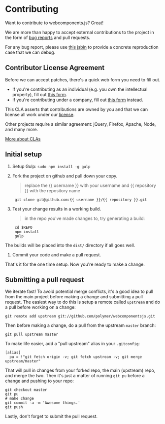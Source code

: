 # Contributing

Want to contribute to webcomponents.js? Great!

We are more than happy to accept external contributions to the project in the form of [bug reports](../../issues) and pull requests.

For any bug report, please use [this jsbin](http://jsbin.com/birajez/edit?html,console,output) to provide a concrete reproduction case that we can debug.

## Contributor License Agreement

Before we can accept patches, there's a quick web form you need to fill out.

- If you're contributing as an individual (e.g. you own the intellectual property), fill out [this form](http://code.google.com/legal/individual-cla-v1.0.html).
- If you're contributing under a company, fill out [this form](http://code.google.com/legal/corporate-cla-v1.0.html) instead.

This CLA asserts that contributions are owned by you and that we can license all work under our [license](LICENSE).

Other projects require a similar agreement: jQuery, Firefox, Apache, Node, and many more.

[More about CLAs](https://www.google.com/search?q=Contributor%20License%20Agreement)

## Initial setup

1. Setup Gulp: `sudo npm install -g gulp`
1. Fork the project on github and pull down your copy.
   > replace the {{ username }} with your username and {{ repository }} with the repository name

        git clone git@github.com:{{ username }}/{{ repository }}.git

1. Test your change results in a working build.
   > in the repo you've made changes to, try generating a build:

        cd $REPO
        npm install
        gulp

The builds will be placed into the `dist/` directory if all goes well.

1. Commit your code and make a pull request.

That's it for the one time setup. Now you're ready to make a change.

## Submitting a pull request

We iterate fast! To avoid potential merge conflicts, it's a good idea to pull from the main project before making a change and submitting a pull request. The easiest way to do this is setup a remote called `upstream` and do a pull before working on a change:

    git remote add upstream git://github.com/polymer/webcomponentsjs.git

Then before making a change, do a pull from the upstream `master` branch:

    git pull upstream master

To make life easier, add a "pull upstream" alias in your `.gitconfig`:

    [alias]
      pu = !"git fetch origin -v; git fetch upstream -v; git merge upstream/master"

That will pull in changes from your forked repo, the main (upstream) repo, and merge the two. Then it's just a matter of running `git pu` before a change and pushing to your repo:

    git checkout master
    git pu
    # make change
    git commit -a -m 'Awesome things.'
    git push

Lastly, don't forget to submit the pull request.
